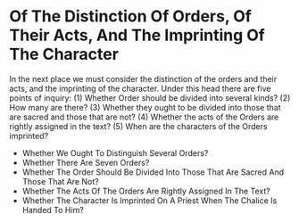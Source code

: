 # Of The Distinction Of Orders, Of Their Acts, And The Imprinting Of The Character

In the next place we must consider the distinction of the orders and their acts, and the imprinting of the character. Under this head there are five points of inquiry:
(1) Whether Order should be divided into several kinds?
(2) How many are there?
(3) Whether they ought to be divided into those that are sacred and those that are not?
(4) Whether the acts of the Orders are rightly assigned in the text?
(5) When are the characters of the Orders imprinted?

* Whether We Ought To Distinguish Several Orders?
* Whether There Are Seven Orders?
* Whether The Order Should Be Divided Into Those That Are Sacred And Those That Are Not?
* Whether The Acts Of The Orders Are Rightly Assigned In The Text?
* Whether The Character Is Imprinted On A Priest When The Chalice Is Handed To Him?